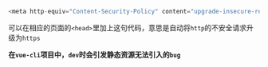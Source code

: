 

```js
<meta http-equiv="Content-Security-Policy" content="upgrade-insecure-requests">
```

可以在相应的页面的`<head>`里加上这句代码，意思是自动将`http`的不安全请求升级为`https`

**在`vue-cli`项目中，`dev`时会引发静态资源无法引入的`bug`**
